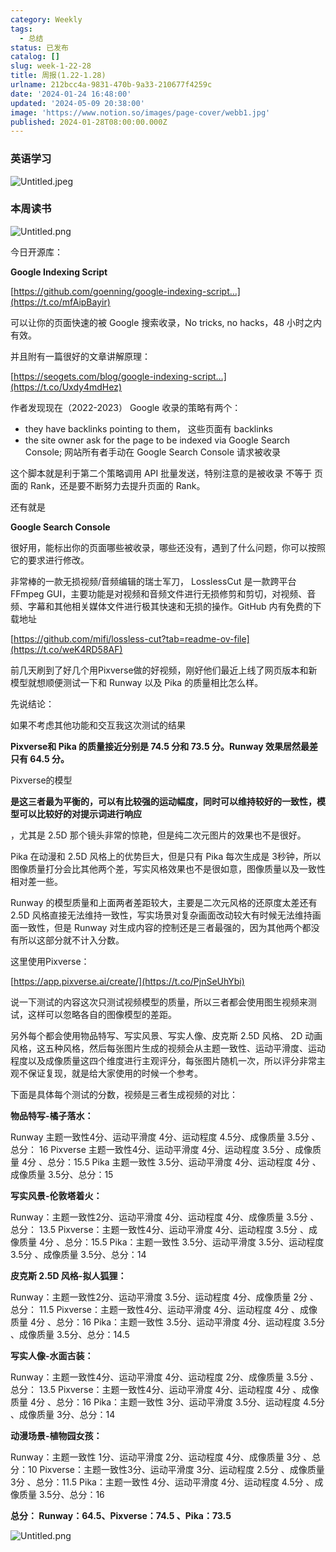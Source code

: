 ```yaml
---
category: Weekly
tags:
  - 总结
status: 已发布
catalog: []
slug: week-1-22-28
title: 周报(1.22-1.28)
urlname: 212bcc4a-9831-470b-9a33-210677f4259c
date: '2024-01-24 16:48:00'
updated: '2024-05-09 20:38:00'
image: 'https://www.notion.so/images/page-cover/webb1.jpg'
published: 2024-01-28T08:00:00.000Z
---
```


### 英语学习


![Untitled.jpeg](https://prod-files-secure.s3.us-west-2.amazonaws.com/5d24fe63-e567-4804-86f9-9fdc62e13082/13f89310-e18e-4344-b5f8-95c58ff07f1e/Untitled.jpeg?X-Amz-Algorithm=AWS4-HMAC-SHA256&X-Amz-Content-Sha256=UNSIGNED-PAYLOAD&X-Amz-Credential=ASIAZI2LB4662SDEUYSC%2F20250206%2Fus-west-2%2Fs3%2Faws4_request&X-Amz-Date=20250206T053850Z&X-Amz-Expires=3600&X-Amz-Security-Token=IQoJb3JpZ2luX2VjED0aCXVzLXdlc3QtMiJHMEUCIQCFXSRu%2FQDAPCuexBx25Yx2tg4VrRcOQEUNc%2B6WlZRG8wIgLjvDzbKb%2F9hfqGotSZCSE3Q0PzGZooT1uIbHw%2BfvRBIq%2FwMIVhAAGgw2Mzc0MjMxODM4MDUiDFPKuTv4P2y9EUdjwSrcA74NsTJ1Y1JzxFJvK0Uzy4ldw%2BnreKFhb4OyD6L6kLGhFHccxkHUNq7HUVyEH%2Brs4lsLleT0XB0viBbn%2Fb%2B4VnXC1%2Fs1yBexTuJT9NhbhLP%2Fi5ghDYG52ZhD2bgpKWHd%2FA4AUkN4Z1adpwBJEjSmN6NJAcR044MJDSEIFE621mXIIt6KPyybNtaIKrY3L6MHbI4qacr%2FUzLge6%2BoepgPGp6nCXAOf0vE2q2IONzaHvu58hrfD37hgmRbpen%2BIm9suNK699M5%2Bb8l2jUns3Dac7m9OQyW5rXYu8OyisLeByocWPv%2FX0rqQ%2BEyFdxUD7xC8BJlCrBn50zlNsiwju1oOGk4UClaG4rfuiMfgkwfh69nNeUJTowHOVdGwX1z3Oy7twquBPTRSqqQ6auKMcN4K9GjcujfeOtryJHS2PUwBzHHuMDRTILLYOV9e6uGx92%2FqXcfJSq7bTqOBcb8exUNI1LjKeBdgxeG9wBQmA4VAXWUCvcCnv6obmFMYPhSne4P9ZikzmKnIPlk5PHgIfx%2B7Sea%2BbtfWB%2FrNi%2FZg%2BK38wzmeKTx64EyTdjyf%2BTSB%2FugXWgBPVoyzAQLTnFMk932Wj%2BSLUR7L9y904jKdUEYBGuCHY6OHHIsSw4Ux9CjMNr7kL0GOqUBouLeqeJAxBTF%2B86uL3BccLpF3pnmE9mkanRcEPZuMe%2Bx9CGEQ2Qj4vOmrLEoG4PXf%2Bxnvw6aEXlpDlLEWVfmfb0iHkrJGzr9OqJsNb8sn8UoUxXOKSoPt957eW3D7IGhbhhSaGvLidK2H6PAf1OrX6yanB8aWQHxosIK1%2FDAOg7V7BMXlOr35rTMuNSeEim5xhH22X4yE9ShpxBRXeWWXSAjy3dJ&X-Amz-Signature=d26205fa4c2650990a75b5371479b9223c2c631175390c9046fdaba1cb517556&X-Amz-SignedHeaders=host&x-id=GetObject)


### 本周读书


![Untitled.png](https://prod-files-secure.s3.us-west-2.amazonaws.com/5d24fe63-e567-4804-86f9-9fdc62e13082/4230a01f-03e6-45a7-9f78-5892b7e77e85/Untitled.png?X-Amz-Algorithm=AWS4-HMAC-SHA256&X-Amz-Content-Sha256=UNSIGNED-PAYLOAD&X-Amz-Credential=ASIAZI2LB4662SDEUYSC%2F20250206%2Fus-west-2%2Fs3%2Faws4_request&X-Amz-Date=20250206T053850Z&X-Amz-Expires=3600&X-Amz-Security-Token=IQoJb3JpZ2luX2VjED0aCXVzLXdlc3QtMiJHMEUCIQCFXSRu%2FQDAPCuexBx25Yx2tg4VrRcOQEUNc%2B6WlZRG8wIgLjvDzbKb%2F9hfqGotSZCSE3Q0PzGZooT1uIbHw%2BfvRBIq%2FwMIVhAAGgw2Mzc0MjMxODM4MDUiDFPKuTv4P2y9EUdjwSrcA74NsTJ1Y1JzxFJvK0Uzy4ldw%2BnreKFhb4OyD6L6kLGhFHccxkHUNq7HUVyEH%2Brs4lsLleT0XB0viBbn%2Fb%2B4VnXC1%2Fs1yBexTuJT9NhbhLP%2Fi5ghDYG52ZhD2bgpKWHd%2FA4AUkN4Z1adpwBJEjSmN6NJAcR044MJDSEIFE621mXIIt6KPyybNtaIKrY3L6MHbI4qacr%2FUzLge6%2BoepgPGp6nCXAOf0vE2q2IONzaHvu58hrfD37hgmRbpen%2BIm9suNK699M5%2Bb8l2jUns3Dac7m9OQyW5rXYu8OyisLeByocWPv%2FX0rqQ%2BEyFdxUD7xC8BJlCrBn50zlNsiwju1oOGk4UClaG4rfuiMfgkwfh69nNeUJTowHOVdGwX1z3Oy7twquBPTRSqqQ6auKMcN4K9GjcujfeOtryJHS2PUwBzHHuMDRTILLYOV9e6uGx92%2FqXcfJSq7bTqOBcb8exUNI1LjKeBdgxeG9wBQmA4VAXWUCvcCnv6obmFMYPhSne4P9ZikzmKnIPlk5PHgIfx%2B7Sea%2BbtfWB%2FrNi%2FZg%2BK38wzmeKTx64EyTdjyf%2BTSB%2FugXWgBPVoyzAQLTnFMk932Wj%2BSLUR7L9y904jKdUEYBGuCHY6OHHIsSw4Ux9CjMNr7kL0GOqUBouLeqeJAxBTF%2B86uL3BccLpF3pnmE9mkanRcEPZuMe%2Bx9CGEQ2Qj4vOmrLEoG4PXf%2Bxnvw6aEXlpDlLEWVfmfb0iHkrJGzr9OqJsNb8sn8UoUxXOKSoPt957eW3D7IGhbhhSaGvLidK2H6PAf1OrX6yanB8aWQHxosIK1%2FDAOg7V7BMXlOr35rTMuNSeEim5xhH22X4yE9ShpxBRXeWWXSAjy3dJ&X-Amz-Signature=a8ad3c8fdb56b737c06569f63dcd6acd7e3cdd02759b0b16224f2e0b6954b392&X-Amz-SignedHeaders=host&x-id=GetObject)


今日开源库：


**Google Indexing Script**


[https://github.com/goenning/google-indexing-script…](https://t.co/mfAipBayir)


可以让你的页面快速的被 Google 搜索收录，No tricks, no hacks，48 小时之内有效。

并且附有一篇很好的文章讲解原理：


[https://seogets.com/blog/google-indexing-script…](https://t.co/Uxdy4mdHez)


作者发现现在（2022-2023） Google 收录的策略有两个：

- they have backlinks pointing to them， 这些页面有 backlinks
- the site owner ask for the page to be indexed via Google Search Console; 网站所有者手动在 Google Search Console 请求被收录

这个脚本就是利于第二个策略调用 API 批量发送，特别注意的是被收录 不等于 页面的 Rank，还是要不断努力去提升页面的 Rank。

还有就是


**Google Search Console**


很好用，能标出你的页面哪些被收录，哪些还没有，遇到了什么问题，你可以按照它的要求进行修改。


非常棒的一款无损视频/音频编辑的瑞士军刀， LosslessCut 是一款跨平台 FFmpeg GUI，主要功能是对视频和音频文件进行无损修剪和剪切，对视频、音频、字幕和其他相关媒体文件进行极其快速和无损的操作。GitHub 内有免费的下载地址


[https://github.com/mifi/lossless-cut?tab=readme-ov-file](https://t.co/weK4RD58AF)


前几天刷到了好几个用Pixverse做的好视频，刚好他们最近上线了网页版本和新模型就想顺便测试一下和 Runway 以及 Pika 的质量相比怎么样。

先说结论：

如果不考虑其他功能和交互我这次测试的结果


**Pixverse和 Pika 的质量接近分别是 74.5 分和 73.5 分。Runway 效果居然最差只有 64.5 分。**


Pixverse的模型


**是这三者最为平衡的，可以有比较强的运动幅度，同时可以维持较好的一致性，模型可以比较好的对提示词进行响应**


，尤其是 2.5D 那个镜头非常的惊艳，但是纯二次元图片的效果也不是很好。

Pika 在动漫和 2.5D 风格上的优势巨大，但是只有 Pika 每次生成是 3秒钟，所以图像质量打分会比其他两个差，写实风格效果也不是很如意，图像质量以及一致性相对差一些。

Runway 的模型质量和上面两者差距较大，主要是二次元风格的还原度太差还有 2.5D 风格直接无法维持一致性，写实场景对复杂画面改动较大有时候无法维持画面一致性，但是 Runway 对生成内容的控制还是三者最强的，因为其他两个都没有所以这部分就不计入分数。

这里使用Pixverse：


[https://app.pixverse.ai/create/](https://t.co/PjnSeUhYbi)


说一下测试的内容这次只测试视频模型的质量，所以三者都会使用图生视频来测试，这样可以忽略各自的图像模型的差距。

另外每个都会使用物品特写、写实风景、写实人像、皮克斯 2.5D 风格、 2D 动画风格，这五种风格，然后每张图片生成的视频会从主题一致性、运动平滑度、运动程度以及成像质量这四个维度进行主观评分，每张图片随机一次，所以评分非常主观不保证复现，就是给大家使用的时候一个参考。

下面是具体每个测试的分数，视频是三者生成视频的对比：


**物品特写-橘子落水：**


Runway   主题一致性4分、运动平滑度 4分、运动程度 4.5分、成像质量 3.5分 、总分： 16
Pixverse 主题一致性4分、运动平滑度 4分、运动程度 3.5分 、成像质量 4分 、总分：15.5
Pika 主题一致性 3.5分、运动平滑度 4分、运动程度 4分 、成像质量 3.5分、总分：15


**写实风景-伦敦塔着火：**


Runway：主题一致性2分、运动平滑度 4分、运动程度 4分、成像质量 3.5分 、总分： 13.5
Pixverse：主题一致性4分、运动平滑度 4分、运动程度 3.5分 、成像质量 4分 、总分：15.5
Pika：主题一致性 3.5分、运动平滑度 3.5分、运动程度 3.5分 、成像质量 3.5分、总分：14


**皮克斯 2.5D 风格-拟人狐狸：**


Runway：主题一致性2分、运动平滑度 3.5分、运动程度 4分、成像质量 2分 、总分： 11.5
Pixverse：主题一致性4分、运动平滑度 4分、运动程度 4分 、成像质量 4分 、总分：16
Pika：主题一致性 3.5分、运动平滑度 4分、运动程度 3.5分 、成像质量 3.5分、总分：14.5


**写实人像-水面古装：**


Runway：主题一致性4分、运动平滑度 4分、运动程度 2分、成像质量 3.5分 、总分： 13.5
Pixverse：主题一致性4分、运动平滑度 4分、运动程度 4分 、成像质量 4分 、总分：16
Pika：主题一致性 3分、运动平滑度 3.5分、运动程度 4.5分 、成像质量 3分、总分：14


**动漫场景-植物园女孩：**


Runway：主题一致性 1分、运动平滑度 2分、运动程度 4分、成像质量 3分 、总分：10
Pixverse：主题一致性3分、运动平滑度 3分、运动程度 2.5分 、成像质量 3分 、总分：11.5
Pika：主题一致性 4分、运动平滑度 4分、运动程度 4.5分 、成像质量 3.5分、总分：16


**总分： Runway：64.5、Pixverse：74.5 、Pika：73.5**


![Untitled.png](https://prod-files-secure.s3.us-west-2.amazonaws.com/5d24fe63-e567-4804-86f9-9fdc62e13082/8e04e5ad-2b05-4144-8058-53bf010acfd3/Untitled.png?X-Amz-Algorithm=AWS4-HMAC-SHA256&X-Amz-Content-Sha256=UNSIGNED-PAYLOAD&X-Amz-Credential=ASIAZI2LB4662SDEUYSC%2F20250206%2Fus-west-2%2Fs3%2Faws4_request&X-Amz-Date=20250206T053850Z&X-Amz-Expires=3600&X-Amz-Security-Token=IQoJb3JpZ2luX2VjED0aCXVzLXdlc3QtMiJHMEUCIQCFXSRu%2FQDAPCuexBx25Yx2tg4VrRcOQEUNc%2B6WlZRG8wIgLjvDzbKb%2F9hfqGotSZCSE3Q0PzGZooT1uIbHw%2BfvRBIq%2FwMIVhAAGgw2Mzc0MjMxODM4MDUiDFPKuTv4P2y9EUdjwSrcA74NsTJ1Y1JzxFJvK0Uzy4ldw%2BnreKFhb4OyD6L6kLGhFHccxkHUNq7HUVyEH%2Brs4lsLleT0XB0viBbn%2Fb%2B4VnXC1%2Fs1yBexTuJT9NhbhLP%2Fi5ghDYG52ZhD2bgpKWHd%2FA4AUkN4Z1adpwBJEjSmN6NJAcR044MJDSEIFE621mXIIt6KPyybNtaIKrY3L6MHbI4qacr%2FUzLge6%2BoepgPGp6nCXAOf0vE2q2IONzaHvu58hrfD37hgmRbpen%2BIm9suNK699M5%2Bb8l2jUns3Dac7m9OQyW5rXYu8OyisLeByocWPv%2FX0rqQ%2BEyFdxUD7xC8BJlCrBn50zlNsiwju1oOGk4UClaG4rfuiMfgkwfh69nNeUJTowHOVdGwX1z3Oy7twquBPTRSqqQ6auKMcN4K9GjcujfeOtryJHS2PUwBzHHuMDRTILLYOV9e6uGx92%2FqXcfJSq7bTqOBcb8exUNI1LjKeBdgxeG9wBQmA4VAXWUCvcCnv6obmFMYPhSne4P9ZikzmKnIPlk5PHgIfx%2B7Sea%2BbtfWB%2FrNi%2FZg%2BK38wzmeKTx64EyTdjyf%2BTSB%2FugXWgBPVoyzAQLTnFMk932Wj%2BSLUR7L9y904jKdUEYBGuCHY6OHHIsSw4Ux9CjMNr7kL0GOqUBouLeqeJAxBTF%2B86uL3BccLpF3pnmE9mkanRcEPZuMe%2Bx9CGEQ2Qj4vOmrLEoG4PXf%2Bxnvw6aEXlpDlLEWVfmfb0iHkrJGzr9OqJsNb8sn8UoUxXOKSoPt957eW3D7IGhbhhSaGvLidK2H6PAf1OrX6yanB8aWQHxosIK1%2FDAOg7V7BMXlOr35rTMuNSeEim5xhH22X4yE9ShpxBRXeWWXSAjy3dJ&X-Amz-Signature=370f76dd58d92da4d914c5aa604d60fe8d713868427b5aebde02c84539607e68&X-Amz-SignedHeaders=host&x-id=GetObject)

